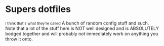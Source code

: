 # Supers dotfiles
<small>i think that's what they're called</small>
A bunch of random config stuff and such.<br>
Note that a lot of the stuff here is NOT well designed and is ABSOLUTELY bodged together and will probably not immediately work on anything you throw it onto.